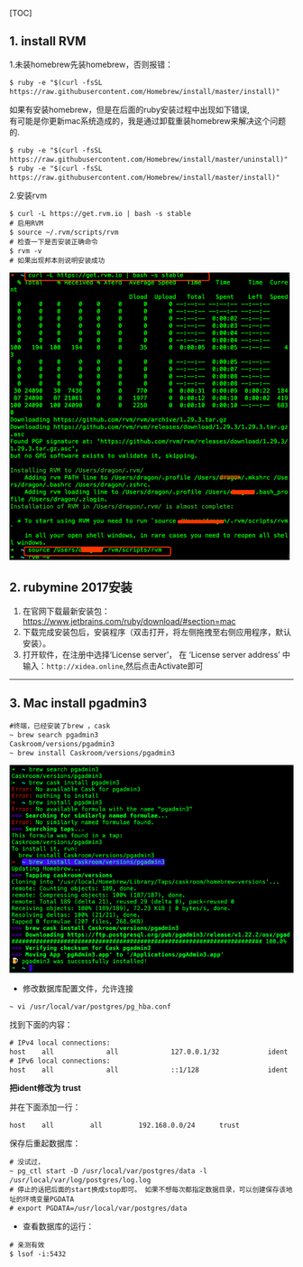 [TOC]

## 1. install RVM

1.未装homebrew先装homebrew，否则报错：     
```
$ ruby -e "$(curl -fsSL https://raw.githubusercontent.com/Homebrew/install/master/install)"
```
如果有安装homebrew，但是在后面的ruby安装过程中出现如下错误,        
有可能是你更新mac系统造成的，我是通过卸载重装homebrew来解决这个问题的.       
```
$ ruby -e "$(curl -fsSL https://raw.githubusercontent.com/Homebrew/install/master/uninstall)"
$ ruby -e "$(curl -fsSL https://raw.githubusercontent.com/Homebrew/install/master/install)"
```
2.安装rvm    
```
$ curl -L https://get.rvm.io | bash -s stable
# 启用RVM
$ source ~/.rvm/scripts/rvm   
# 检查一下是否安装正确命令
$ rvm -v
# 如果出现邦本则说明安装成功
```

![](./img/041-mac.png)

## 2. rubymine 2017安装

1. 在官网下载最新安装包：  https://www.jetbrains.com/ruby/download/#section=mac     
2. 下载完成安装包后，安装程序（双击打开，将左侧拖拽至右侧应用程序，默认安装）。      
3. 打开软件，在注册中选择‘License server’， 在 ‘License server address’ 中输入：`http://xidea.online`,然后点击Activate即可

--------------------
## 3. Mac install pgadmin3

```
#终端，已经安装了brew ，cask
~ brew search pgadmin3
Caskroom/versions/pgadmin3
~ brew install Caskroom/versions/pgadmin3 
```
![](./img/042-mac.png)


* 修改数据库配置文件，允许连接
```
~ vi /usr/local/var/postgres/pg_hba.conf
```
找到下面的内容：
```
# IPv4 local connections:
host    all             all             127.0.0.1/32            ident
# IPv6 local connections:
host    all             all             ::1/128                 ident
```
**把ident修改为 trust** 

并在下面添加一行：
```
host	all 		all 		192.168.0.0/24 		trust
```

保存后重起数据库：
```
# 没试过，
~ pg_ctl start -D /usr/local/var/postgres/data -l /usr/local/var/log/postgres/log.log
# 停止的话把后面的start换成stop即可。 如果不想每次都指定数据目录，可以创建保存该地址的环境变量PGDATA
# export PGDATA=/usr/local/var/postgres/data
```
* 查看数据库的运行：
```
# 亲测有效
$ lsof -i:5432
```